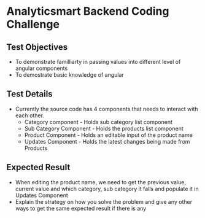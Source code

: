 # Analyticsmart Backend Coding Challenge

## Test Objectives
- To demonstrate familliarty in passing values into different level of angular components
- To demostrate basic knowledge of angular

## Test Details
- Currently the source code has 4 components that needs to interact with each other.
    - Category component - Holds sub category list component
    - Sub Category Component - Holds the products list component
    - Product Component - Holds an editable input of the product name
    - Updates Component - Holds the latest changes being made from Products
 
## Expected Result
- When editing the product name, we need to get the previous value, current value and which category, sub category it falls and populate it in Updates Component
- Explain the strategy on how you solve the problem and give any other ways to get the same expected result if there is any
